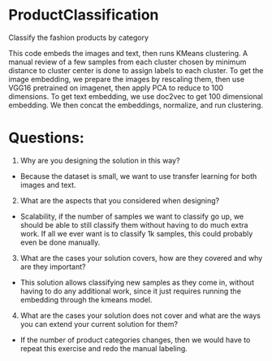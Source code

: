 # ProductClassification
Classify the fashion products by category

This code embeds the images and text, then runs KMeans clustering. A manual review of a few samples from each cluster chosen by minimum distance to cluster center is done to assign labels to each cluster.
To get the image embedding, we prepare the images by rescaling them, then use VGG16 pretrained on imagenet, then apply PCA to reduce to 100 dimensions.
To get text embedding, we use doc2vec to get 100 dimensional embedding.
We then concat the embeddings, normalize, and run clustering.

# Questions:
1. Why are you designing the solution in this way?
- Because the dataset is small, we want to use transfer learning for both images and text.

2. What are the aspects that you considered when designing?
- Scalability, if the number of samples we want to classify go up, we should be able to still classify them without having to do much extra work. If all we ever want is to classify 1k samples, this could probably even be done manually.

3. What are the cases your solution covers, how are they covered and why are they important?
- This solution allows classifying new samples as they come in, without having to do any additional work, since it just requires running the embedding through the kmeans model.

4. What are the cases your solution does not cover and what are the ways you can extend your current solution for them?
- If the number of product categories changes, then we would have to repeat this exercise and redo the manual labeling.
